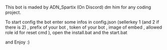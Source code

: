 This bot is maded by ADN_Spartix (On Discord) dm him for any coding project.

To start config the bot enter some infos in config.json (sellerkey 1 (and 2 if there is 2) , prefix of your bot , token of your bot , image of embed , allowed role id for reset cmd ), open the install.bat and the start.bat 

and Enjoy :)

